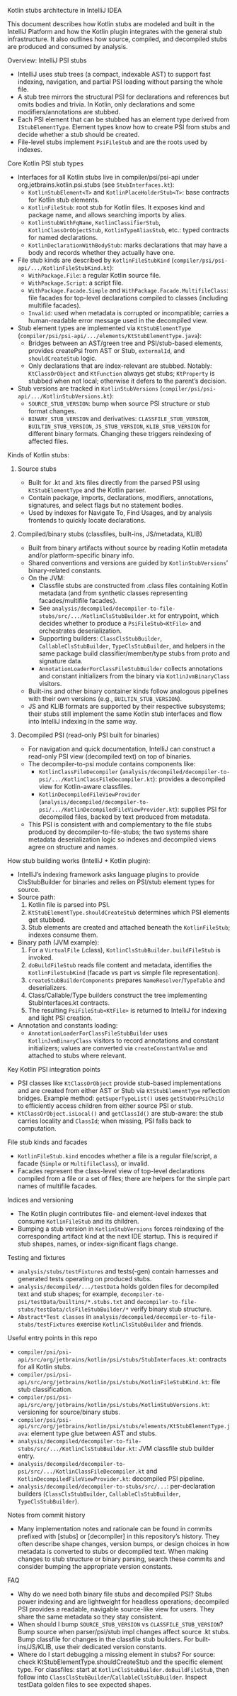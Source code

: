 Kotlin stubs architecture in IntelliJ IDEA

This document describes how Kotlin stubs are modeled and built in the IntelliJ Platform and how the Kotlin plugin integrates with the general stub infrastructure. It also outlines how source, compiled, and decompiled stubs are produced and consumed by analysis.

Overview: IntelliJ PSI stubs
- IntelliJ uses stub trees (a compact, indexable AST) to support fast indexing, navigation, and partial PSI loading without parsing the whole file.
- A stub tree mirrors the structural PSI for declarations and references but omits bodies and trivia. In Kotlin, only declarations and some modifiers/annotations are stubbed.
- Each PSI element that can be stubbed has an element type derived from `IStubElementType`. Element types know how to create PSI from stubs and decide whether a stub should be created.
- File-level stubs implement `PsiFileStub` and are the roots used by indexes.

Core Kotlin PSI stub types
- Interfaces for all Kotlin stubs live in compiler/psi/psi-api under org.jetbrains.kotlin.psi.stubs (see `StubInterfaces.kt`):
  - `KotlinStubElement<T>` and `KotlinPlaceHolderStub<T>`: base contracts for Kotlin stub elements.
  - `KotlinFileStub`: root stub for Kotlin files. It exposes kind and package name, and allows searching imports by alias.
  - `KotlinStubWithFqName`, `KotlinClassifierStub`, `KotlinClassOrObjectStub`, `KotlinTypeAliasStub`, etc.: typed contracts for named declarations.
  - `KotlinDeclarationWithBodyStub`: marks declarations that may have a body and records whether they actually have one.
- File stub kinds are described by `KotlinFileStubKind` (`compiler/psi/psi-api/.../KotlinFileStubKind.kt`):
  - `WithPackage.File`: a regular Kotlin source file.
  - `WithPackage.Script`: a script file.
  - `WithPackage.Facade.Simple` and `WithPackage.Facade.MultifileClass`: file facades for top-level declarations compiled to classes (including multifile facades).
  - `Invalid`: used when metadata is corrupted or incompatible; carries a human-readable error message used in the decompiled view.
- Stub element types are implemented via `KtStubElementType` (`compiler/psi/psi-api/.../elements/KtStubElementType.java`):
  - Bridges between an AST/green tree and PSI/stub-based elements, provides createPsi from AST or Stub, `externalId`, and `shouldCreateStub` logic.
  - Only declarations that are index-relevant are stubbed. Notably: `KtClassOrObject` and `KtFunction` always get stubs; `KtProperty` is stubbed when not local; otherwise it defers to the parent’s decision.
- Stub versions are tracked in `KotlinStubVersions` (`compiler/psi/psi-api/.../KotlinStubVersions.kt`):
  - `SOURCE_STUB_VERSION`: bump when source PSI structure or stub format changes.
  - `BINARY_STUB_VERSION` and derivatives: `CLASSFILE_STUB_VERSION`, `BUILTIN_STUB_VERSION`, `JS_STUB_VERSION`, `KLIB_STUB_VERSION` for different binary formats. Changing these triggers reindexing of affected files.

Kinds of Kotlin stubs:
1) Source stubs
   - Built for .kt and .kts files directly from the parsed PSI using `KtStubElementType` and the Kotlin parser.
   - Contain package, imports, declarations, modifiers, annotations, signatures, and select flags but no statement bodies.
   - Used by indexes for Navigate To, Find Usages, and by analysis frontends to quickly locate declarations.

2) Compiled/binary stubs (classfiles, built-ins, JS/metadata, KLIB)
   - Built from binary artifacts without source by reading Kotlin metadata and/or platform-specific binary info.
   - Shared conventions and versions are guided by `KotlinStubVersions`’ binary-related constants.
   - On the JVM:
     - Classfile stubs are constructed from .class files containing Kotlin metadata (and from synthetic classes representing facades/multifile facades).
     - See `analysis/decompiled/decompiler-to-file-stubs/src/.../KotlinClsStubBuilder.kt` for entrypoint, which decides whether to produce a `PsiFileStub<KtFile>` and orchestrates deserialization.
     - Supporting builders: `ClassClsStubBuilder`, `CallableClsStubBuilder`, `TypeClsStubBuilder`, and helpers in the same package build classifier/member/type stubs from proto and signature data.
     - `AnnotationLoaderForClassFileStubBuilder` collects annotations and constant initializers from the binary via `KotlinJvmBinaryClass` visitors.
   - Built-ins and other binary container kinds follow analogous pipelines with their own versions (e.g., `BUILTIN_STUB_VERSION`).
   - JS and KLIB formats are supported by their respective subsystems; their stubs still implement the same Kotlin stub interfaces and flow into IntelliJ indexing in the same way.

3) Decompiled PSI (read-only PSI built for binaries)
   - For navigation and quick documentation, IntelliJ can construct a read-only PSI view (decompiled text) on top of binaries.
   - The decompiler-to-psi module contains components like:
     - `KotlinClassFileDecompiler` (`analysis/decompiled/decompiler-to-psi/.../KotlinClassFileDecompiler.kt`): provides a decompiled view for Kotlin-aware classfiles.
     - `KotlinDecompiledFileViewProvider` (`analysis/decompiled/decompiler-to-psi/.../KotlinDecompiledFileViewProvider.kt`): supplies PSI for decompiled files, backed by text produced from metadata.
   - This PSI is consistent with and complementary to the file stubs produced by decompiler-to-file-stubs; the two systems share metadata deserialization logic so indexes and decompiled views agree on structure and names.

How stub building works (IntelliJ + Kotlin plugin):
- IntelliJ’s indexing framework asks language plugins to provide ClsStubBuilder for binaries and relies on PSI/stub element types for source.
- Source path:
  1. Kotlin file is parsed into PSI.
  2. `KtStubElementType.shouldCreateStub` determines which PSI elements get stubbed.
  3. Stub elements are created and attached beneath the `KotlinFileStub`; indexes consume them.
- Binary path (JVM example):
  1. For a `VirtualFile` (.class), `KotlinClsStubBuilder.buildFileStub` is invoked.
  2. `doBuildFileStub` reads file content and metadata, identifies the `KotlinFileStubKind` (facade vs part vs simple file representation).
  3. `createStubBuilderComponents` prepares `NameResolver`/`TypeTable` and deserializers.
  4. Class/Callable/Type builders construct the tree implementing StubInterfaces.kt contracts.
  5. The resulting `PsiFileStub<KtFile>` is returned to IntelliJ for indexing and light PSI creation.
- Annotation and constants loading:
  - `AnnotationLoaderForClassFileStubBuilder` uses `KotlinJvmBinaryClass` visitors to record annotations and constant initializers; values are converted via `createConstantValue` and attached to stubs where relevant.

Key Kotlin PSI integration points
- PSI classes like `KtClassOrObject` provide stub-based implementations and are created from either AST or Stub via `KtStubElementType` reflection bridges. Example method: `getSuperTypeList()` uses `getStubOrPsiChild` to efficiently access children from either source PSI or stub.
- `KtClassOrObject.isLocal()` and `getClassId()` are stub-aware: the stub carries locality and `ClassId`; when missing, PSI falls back to computation.

File stub kinds and facades
- `KotlinFileStub.kind` encodes whether a file is a regular file/script, a facade (`Simple` or `MultifileClass`), or invalid.
- Facades represent the class-level view of top-level declarations compiled from a file or a set of files; there are helpers for the simple part names of multifile facades.

Indices and versioning
- The Kotlin plugin contributes file- and element-level indexes that consume `KotlinFileStub` and its children.
- Bumping a stub version in `KotlinStubVersions` forces reindexing of the corresponding artifact kind at the next IDE startup. This is required if stub shapes, names, or index-significant flags change.

Testing and fixtures
- `analysis/stubs/testFixtures` and tests(-gen) contain harnesses and generated tests operating on produced stubs.
- `analysis/decompiled/.../testData` holds golden files for decompiled text and stub shapes; for example, `decompiler-to-psi/testData/builtins/*.stubs.txt` and `decompiler-to-file-stubs/testData/clsFileStubBuilder/*` verify binary stub structure.
- `Abstract*Test classes` in `analysis/decompiled/decompiler-to-file-stubs/testFixtures` exercise `KotlinClsStubBuilder` and friends.

Useful entry points in this repo
- `compiler/psi/psi-api/src/org/jetbrains/kotlin/psi/stubs/StubInterfaces.kt`: contracts for all Kotlin stubs.
- `compiler/psi/psi-api/src/org/jetbrains/kotlin/psi/stubs/KotlinFileStubKind.kt`: file stub classification.
- `compiler/psi/psi-api/src/org/jetbrains/kotlin/psi/stubs/KotlinStubVersions.kt`: versioning for source/binary stubs.
- `compiler/psi/psi-api/src/org/jetbrains/kotlin/psi/stubs/elements/KtStubElementType.java`: element type glue between AST and stubs.
- `analysis/decompiled/decompiler-to-file-stubs/src/.../KotlinClsStubBuilder.kt`: JVM classfile stub builder entry.
- `analysis/decompiled/decompiler-to-psi/src/.../KotlinClassFileDecompiler.kt` and `KotlinDecompiledFileViewProvider.kt`: decompiled PSI pipeline.
- `analysis/decompiled/decompiler-to-stubs/src/...`: per-declaration builders (`ClassClsStubBuilder`, `CallableClsStubBuilder`, `TypeClsStubBuilder`).

Notes from commit history
- Many implementation notes and rationale can be found in commits prefixed with [stubs] or [decompiler] in this repository’s history. They often describe shape changes, version bumps, or design choices in how metadata is converted to stubs or decompiled text. When making changes to stub structure or binary parsing, search these commits and consider bumping the appropriate version constants.

FAQ
- Why do we need both binary file stubs and decompiled PSI? Stubs power indexing and are lightweight for headless operations; decompiled PSI provides a readable, navigable source-like view for users. They share the same metadata so they stay consistent.
- When should I bump `SOURCE_STUB_VERSION` vs `CLASSFILE_STUB_VERSION`? Bump source when parser/psi/stub impl changes affect source .kt stubs. Bump classfile for changes in the classfile stub builders. For built-ins/JS/KLIB, use their dedicated version constants.
- Where do I start debugging a missing element in stubs? For source: check KtStubElementType.shouldCreateStub and the specific element type. For classfiles: start at `KotlinClsStubBuilder.doBuildFileStub`, then follow into `ClassClsStubBuilder`/`CallableClsStubBuilder`. Inspect testData golden files to see expected shapes.
